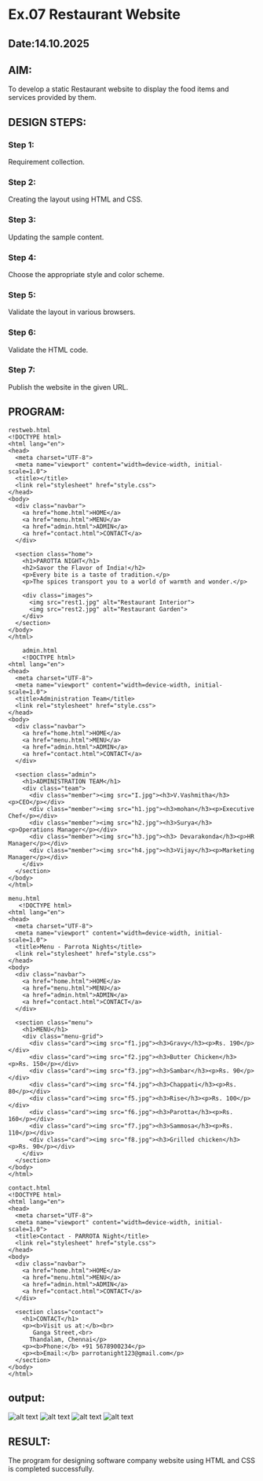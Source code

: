 # Ex.07 Restaurant Website
## Date:14.10.2025

## AIM:
To develop a static Restaurant website to display the food items and services provided by them.

## DESIGN STEPS:

### Step 1:
Requirement collection.

### Step 2:
Creating the layout using HTML and CSS.

### Step 3:
Updating the sample content.

### Step 4:
Choose the appropriate style and color scheme.

### Step 5:
Validate the layout in various browsers.

### Step 6:
Validate the HTML code.

### Step 7:
Publish the website in the given URL.

## PROGRAM:
```
restweb.html
<!DOCTYPE html>
<html lang="en">
<head>
  <meta charset="UTF-8">
  <meta name="viewport" content="width=device-width, initial-scale=1.0">
  <title></title>
  <link rel="stylesheet" href="style.css">
</head>
<body>
  <div class="navbar">
    <a href="home.html">HOME</a>
    <a href="menu.html">MENU</a>
    <a href="admin.html">ADMIN</a>
    <a href="contact.html">CONTACT</a>
  </div>

  <section class="home">
    <h1>PAROTTA NIGHT</h1>
    <h2>Savor the Flavor of India!</h2>
    <p>Every bite is a taste of tradition.</p>
    <p>The spices transport you to a world of warmth and wonder.</p>

    <div class="images">
      <img src="rest1.jpg" alt="Restaurant Interior">
      <img src="rest2.jpg" alt="Restaurant Garden">
    </div>
  </section>
</body>
</html>

    admin.html  
    <!DOCTYPE html>
<html lang="en">
<head>
  <meta charset="UTF-8">
  <meta name="viewport" content="width=device-width, initial-scale=1.0">
  <title>Administration Team</title>
  <link rel="stylesheet" href="style.css">
</head>
<body>
  <div class="navbar">
    <a href="home.html">HOME</a>
    <a href="menu.html">MENU</a>
    <a href="admin.html">ADMIN</a>
    <a href="contact.html">CONTACT</a>
  </div>

  <section class="admin">
    <h1>ADMINISTRATION TEAM</h1>
    <div class="team">
      <div class="member"><img src="I.jpg"><h3>V.Vashmitha</h3><p>CEO</p></div>
      <div class="member"><img src="h1.jpg"><h3>mohan</h3><p>Executive Chef</p></div>
      <div class="member"><img src="h2.jpg"><h3>Surya</h3><p>Operations Manager</p></div>
      <div class="member"><img src="h3.jpg"><h3> Devarakonda</h3><p>HR Manager</p></div>
      <div class="member"><img src="h4.jpg"><h3>Vijay</h3><p>Marketing Manager</p></div>
    </div>
  </section>
</body>
</html>

menu.html
   <!DOCTYPE html>
<html lang="en">
<head>
  <meta charset="UTF-8">
  <meta name="viewport" content="width=device-width, initial-scale=1.0">
  <title>Menu - Parrota Nights</title>
  <link rel="stylesheet" href="style.css">
</head>
<body>
  <div class="navbar">
    <a href="home.html">HOME</a>
    <a href="menu.html">MENU</a>
    <a href="admin.html">ADMIN</a>
    <a href="contact.html">CONTACT</a>
  </div>

  <section class="menu">
    <h1>MENU</h1>
    <div class="menu-grid">
      <div class="card"><img src="f1.jpg"><h3>Gravy</h3><p>Rs. 190</p></div>
      <div class="card"><img src="f2.jpg"><h3>Butter Chicken</h3><p>Rs. 150</p></div>
      <div class="card"><img src="f3.jpg"><h3>Sambar</h3><p>Rs. 90</p></div>
      <div class="card"><img src="f4.jpg"><h3>Chappati</h3><p>Rs. 80</p></div>
      <div class="card"><img src="f5.jpg"><h3>Rise</h3><p>Rs. 100</p></div>
      <div class="card"><img src="f6.jpg"><h3>Parotta</h3><p>Rs. 160</p></div>
      <div class="card"><img src="f7.jpg"><h3>Sammosa</h3><p>Rs. 110</p></div>
      <div class="card"><img src="f8.jpg"><h3>Grilled chicken</h3><p>Rs. 90</p></div>
    </div>
  </section>
</body>
</html>

contact.html
<!DOCTYPE html>
<html lang="en">
<head>
  <meta charset="UTF-8">
  <meta name="viewport" content="width=device-width, initial-scale=1.0">
  <title>Contact - PARROTA Night</title>
  <link rel="stylesheet" href="style.css">
</head>
<body>
  <div class="navbar">
    <a href="home.html">HOME</a>
    <a href="menu.html">MENU</a>
    <a href="admin.html">ADMIN</a>
    <a href="contact.html">CONTACT</a>
  </div>

  <section class="contact">
    <h1>CONTACT</h1>
    <p><b>Visit us at:</b><br>
       Ganga Street,<br>
      Thandalam, Chennai</p>
    <p><b>Phone:</b> ‪+91 5678900234‬</p>
    <p><b>Email:</b> parrotanight123@gmail.com</p>
  </section>
</body>
</html>
```
## output:
![alt text](<Screenshot (64).png>)
![alt text](<Screenshot (65).png>)
![alt text](<Screenshot 2025-10-25 182013.png>)
![alt text](<Screenshot (68).png>)
## RESULT:
The program for designing software company website using HTML and CSS is completed successfully.
